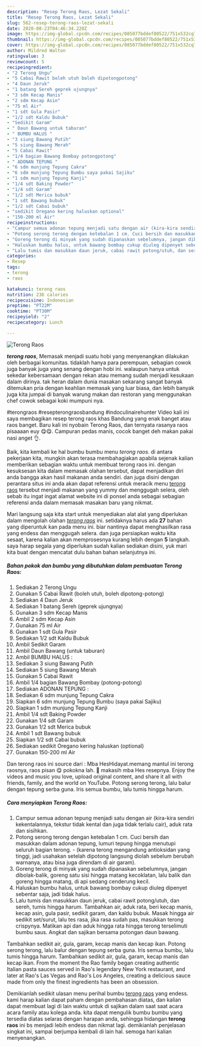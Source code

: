 ```yaml
---
description: "Resep Terong Raos, Lezat Sekali"
title: "Resep Terong Raos, Lezat Sekali"
slug: 562-resep-terong-raos-lezat-sekali
date: 2020-08-23T04:46:34.220Z
image: https://img-global.cpcdn.com/recipes/085077bddef80522/751x532cq70/terong-raos-foto-resep-utama.jpg
thumbnail: https://img-global.cpcdn.com/recipes/085077bddef80522/751x532cq70/terong-raos-foto-resep-utama.jpg
cover: https://img-global.cpcdn.com/recipes/085077bddef80522/751x532cq70/terong-raos-foto-resep-utama.jpg
author: Mildred Walton
ratingvalue: 3
reviewcount: 5
recipeingredient:
- "2 Terong Ungu"
- "5 Cabai Rawit boleh utuh boleh dipotongpotong"
- "4 Daun Jeruk"
- "1 batang Sereh geprek ujungnya"
- "3 sdm Kecap Manis"
- "2 sdm Kecap Asin"
- "75 ml Air"
- "1 sdt Gula Pasir"
- "1/2 sdt Kaldu Bubuk"
- "Sedikit Garam"
- " Daun Bawang untuk taburan"
- " BUMBU HALUS "
- "3 siung Bawang Putih"
- "5 siung Bawang Merah"
- "5 Cabai Rawit"
- "1/4 bagian Bawang Bombay potongpotong"
- " ADONAN TEPUNG "
- "6 sdm munjung Tepung Cakra"
- "6 sdm munjung Tepung Bumbu saya pakai Sajiku"
- "1 sdm munjung Tepung Kanji"
- "1/4 sdt Baking Powder"
- "1/4 sdt Garam"
- "1/2 sdt Merica bubuk"
- "1 sdt Bawang bubuk"
- "1/2 sdt Cabai bubuk"
- "sedikit Oregano kering haluskan optional"
- "150-200 ml Air"
recipeinstructions:
- "Campur semua adonan tepung menjadi satu dengan air (kira-kira sendiri kekentalannya, tekstur tidak kental dan juga tidak terlalu cair), aduk rata dan sisihkan."
- "Potong serong terong dengan ketebalan 1 cm. Cuci bersih dan masukkan dalam adonan tepung, lumuri tepung hingga menutupi seluruh bagian terong. (karena terong mengandung antioksidan yang tinggi, jadi usahakan setelah dipotong langsung diolah sebelum berubah warnanya, atau bisa juga direndam di air garam)."
- "Goreng terong di minyak yang sudah dipanaskan sebelumnya, jangan dibolak-balik, goreng satu sisi hingga matang kecoklatan, lalu balik dan goreng hingga matang, di api sedang cenderung kecil."
- "Haluskan bumbu halus, untuk bawang bombay cukup diuleg dipenyet sebentar saja, jadi tidak halus."
- "Lalu tumis dan masukkan daun jeruk, cabai rawit potong/utuh, dan sereh, tumis hingga harum. Tambahkan air, aduk rata, beri kecap manis, kecap asin, gula pasir, sedikit garam, dan kaldu bubuk. Masak hingga air sedikit set/surut, lalu tes rasa, jika rasa sudah pas, masukkan terong crispynya. Matikan api dan aduk hingga rata hingga terong terselimuti bumbu saus. Angkat dan sajikan bersama potongan daun bawang."
categories:
- Resep
tags:
- terong
- raos

katakunci: terong raos 
nutrition: 236 calories
recipecuisine: Indonesian
preptime: "PT22M"
cooktime: "PT30M"
recipeyield: "2"
recipecategory: Lunch

---
```



![Terong Raos](https://img-global.cpcdn.com/recipes/085077bddef80522/751x532cq70/terong-raos-foto-resep-utama.jpg)

<b><i>terong raos</i></b>, Memasak menjadi suatu hobi yang menyenangkan dilakukan oleh berbagai komunitas. tidaklah hanya para perempuan, sebagian cowok juga banyak juga yang senang dengan hobi ini. walaupun hanya untuk sekedar kebersamaan dengan rekan atau memang sudah menjadi kesukaan dalam dirinya. tak heran dalam dunia masakan sekarang sangat banyak ditemukan pria dengan keahlian memasak yang luar biasa, dan lebih banyak juga kita jumpai di banyak warung makan dan restoran yang menggunakan chef cowok sebagai koki mumpuni nya.

#terongraos #resepterongraosbandung #indoculinairehunter Video kali ini saya membagikan resep terong raos khas Bandung yang enak banget atau raos banget. Baru kali ini nyobain Terong Raos, dan ternyata rasanya raos pisaaaan euy 😋😋. Campuran pedas manis, cocok banget deh makan pakai nasi anget 👌.

Baik, kita kembali ke hal bumbu bumbu menu <i>terong raos</i>. di antara pekerjaan kita, mungkin akan terasa membahagiakan apabila sejenak kalian memberikan sebagian waktu untuk membuat terong raos ini. dengan kesuksesan kita dalam memasak olahan tersebut, dapat menjadikan diri anda bangga akan hasil makanan anda sendiri. dan juga disini dengan perantara situs ini anda akan dapat referensi untuk meracik menu <u>terong raos</u> tersebut menjadi makanan yang yummy dan menggugah selera, oleh sebab itu ingat ingat alamat website ini di ponsel anda sebagai sebagian referensi anda dalam memasak masakan baru yang nikmat.


Mari langsung saja kita start untuk menyediakan alat alat yang diperlukan dalam mengolah olahan <u><i>terong raos</i></u> ini. setidaknya harus ada <b>27</b> bahan yang diperuntuk kan pada menu ini. biar nantinya dapat menghasilkan rasa yang endess dan menggugah selera. dan juga persiapkan waktu kita sesaat, karena kalian akan memprosesnya kurang lebih dengan <b>5</b> langkah. saya harap segala yang diperlukan sudah kalian sediakan disini, yuk mari kita buat dengan mencatat dulu bahan bahan selanjutnya ini.

<!--inarticleads1-->

##### Bahan pokok dan bumbu yang dibutuhkan dalam pembuatan Terong Raos:

1. Sediakan 2 Terong Ungu
1. Gunakan 5 Cabai Rawit (boleh utuh, boleh dipotong-potong)
1. Sediakan 4 Daun Jeruk
1. Sediakan 1 batang Sereh (geprek ujungnya)
1. Gunakan 3 sdm Kecap Manis
1. Ambil 2 sdm Kecap Asin
1. Gunakan 75 ml Air
1. Gunakan 1 sdt Gula Pasir
1. Sediakan 1/2 sdt Kaldu Bubuk
1. Ambil Sedikit Garam
1. Ambil  Daun Bawang (untuk taburan)
1. Ambil  BUMBU HALUS :
1. Sediakan 3 siung Bawang Putih
1. Sediakan 5 siung Bawang Merah
1. Gunakan 5 Cabai Rawit
1. Ambil 1/4 bagian Bawang Bombay (potong-potong)
1. Sediakan  ADONAN TEPUNG :
1. Sediakan 6 sdm munjung Tepung Cakra
1. Siapkan 6 sdm munjung Tepung Bumbu (saya pakai Sajiku)
1. Siapkan 1 sdm munjung Tepung Kanji
1. Ambil 1/4 sdt Baking Powder
1. Gunakan 1/4 sdt Garam
1. Gunakan 1/2 sdt Merica bubuk
1. Ambil 1 sdt Bawang bubuk
1. Siapkan 1/2 sdt Cabai bubuk
1. Sediakan sedikit Oregano kering haluskan (optional)
1. Gunakan 150-200 ml Air


Dan terong raos ini source dari : Mba HesHidayat.memang mantul ini terong raosnya, raos pisan 😋 pokokna lah. 🙏 makasih mba Hes resepnya. Enjoy the videos and music you love, upload original content, and share it all with friends, family, and the world on YouTube. Potong serong terong, lalu balur dengan tepung serba guna. Iris semua bumbu, lalu tumis hingga harum. 

<!--inarticleads2-->

##### Cara menyiapkan Terong Raos:

1. Campur semua adonan tepung menjadi satu dengan air (kira-kira sendiri kekentalannya, tekstur tidak kental dan juga tidak terlalu cair), aduk rata dan sisihkan.
1. Potong serong terong dengan ketebalan 1 cm. Cuci bersih dan masukkan dalam adonan tepung, lumuri tepung hingga menutupi seluruh bagian terong. - (karena terong mengandung antioksidan yang tinggi, jadi usahakan setelah dipotong langsung diolah sebelum berubah warnanya, atau bisa juga direndam di air garam).
1. Goreng terong di minyak yang sudah dipanaskan sebelumnya, jangan dibolak-balik, goreng satu sisi hingga matang kecoklatan, lalu balik dan goreng hingga matang, di api sedang cenderung kecil.
1. Haluskan bumbu halus, untuk bawang bombay cukup diuleg dipenyet sebentar saja, jadi tidak halus.
1. Lalu tumis dan masukkan daun jeruk, cabai rawit potong/utuh, dan sereh, tumis hingga harum. Tambahkan air, aduk rata, beri kecap manis, kecap asin, gula pasir, sedikit garam, dan kaldu bubuk. Masak hingga air sedikit set/surut, lalu tes rasa, jika rasa sudah pas, masukkan terong crispynya. Matikan api dan aduk hingga rata hingga terong terselimuti bumbu saus. Angkat dan sajikan bersama potongan daun bawang.


Tambahkan sedikit air, gula, garam, kecap manis dan kecap ikan. Potong serong terong, lalu balur dengan tepung serba guna. Iris semua bumbu, lalu tumis hingga harum. Tambahkan sedikit air, gula, garam, kecap manis dan kecap ikan. From the moment the Rao family began creating authentic Italian pasta sauces served in Rao&#39;s legendary New York restaurant, and later at Rao&#39;s Las Vegas and Rao&#39;s Los Angeles, creating a delicious sauce made from only the finest ingredients has been an obsession. 

Demikianlah sedikit ulasan menu perihal bumbu <u>terong raos</u> yang endess. kami harap kalian dapat paham dengan pembahasan diatas, dan kalian dapat membuat lagi di lain waktu untuk di sajikan dalam saat saat acara acara family atau kolega anda. kita dapat mengulik bumbu bumbu yang tersedia diatas selaras dengan harapan anda, sehingga hidangan <b>terong raos</b> ini bs menjadi lebih endess dan nikmat lagi. demikianlah penjelasan singkat ini, sampai berjumpa kembali di lain hal. semoga hari kalian menyenangkan.
